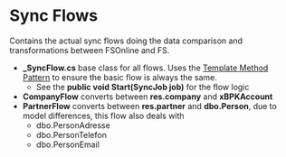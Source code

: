 ﻿# Sync Flows

Contains the actual sync flows doing the data comparison and transformations
between FSOnline and FS.

- **_SyncFlow.cs** base class for all flows. Uses the [Template Method Pattern](https://en.wikipedia.org/wiki/Template_method_pattern)
  to ensure the basic flow is always the same.
  - See the **public void Start(SyncJob job)** for the flow logic
- **CompanyFlow** converts between **res.company** and **xBPKAccount** 
- **PartnerFlow** converts between **res.partner** and **dbo.Person**, due to model differences, this flow also deals with
  - dbo.PersonAdresse
  - dbo.PersonTelefon
  - dbo.PersonEmail
